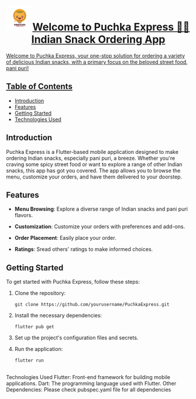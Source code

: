 
<h1 align="center"><a href="" target="_blank" rel="noreferrer"> <img src="https://github.com/Sampurn44/panipuri/blob/master/lib/images/panipurimascot-PhotoRoom.png-PhotoRoom.png" alt="flutter" width="70" height="70"/>Welcome to Puchka Express 👋🏻 Indian Snack Ordering App</h1>

   
Welcome to Puchka Express, your one-stop solution for ordering a variety of delicious Indian snacks, with a primary focus on the beloved street food, pani puri!

## Table of Contents

- [Introduction](#introduction)
- [Features](#features)
- [Getting Started](#getting-started)
- [Technologies Used](#technologies-used)

## Introduction

Puchka Express is a Flutter-based mobile application designed to make ordering Indian snacks, especially pani puri, a breeze. Whether you're craving some spicy street food or want to explore a range of other Indian snacks, this app has got you covered. The app allows you to browse the menu, customize your orders, and have them delivered to your doorstep.

## Features

- **Menu Browsing**: Explore a diverse range of Indian snacks and pani puri flavors.

- **Customization**: Customize your orders with preferences and add-ons.

- **Order Placement**: Easily place your order.

- **Ratings**: Sread others' ratings to make informed choices.

## Getting Started

To get started with Puchka Express, follow these steps:

1. Clone the repository:

   ```shell
   git clone https://github.com/yourusername/PuchkaExpress.git

2. Install the necessary dependencies:
   ```shell
   flutter pub get
3. Set up the project's configuration files and secrets.
4. Run the application:
   ```shell
   flutter run


Technologies Used
Flutter: Front-end framework for building mobile applications.
Dart: The programming language used with Flutter.
Other Dependencies: Please check pubspec.yaml file for all dependencies
